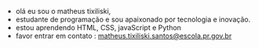 - olá eu sou o matheus tixiliski,
- estudante de programação e sou apaixonado por tecnologia e inovação.
- estou aprendendo HTML, CSS, javaScript e Python
- favor entrar em contato : matheus.tixiliski.santos@escola.pr.gov.br

 
